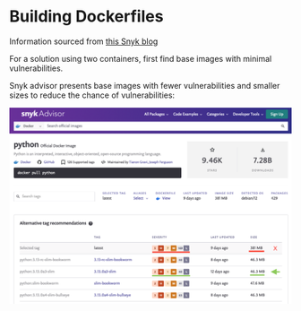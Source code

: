 # Building Dockerfiles
Information sourced from [this Snyk blog](https://snyk.io/blog/best-practices-containerizing-python-docker/)

For a solution using two containers, first find base images with minimal vulnerabilities.

Snyk advisor presents base images with fewer vulnerabilities and smaller sizes to reduce the chance of vulnerabilities:

![snyk-advisor](images/snyk-advisor.png)

